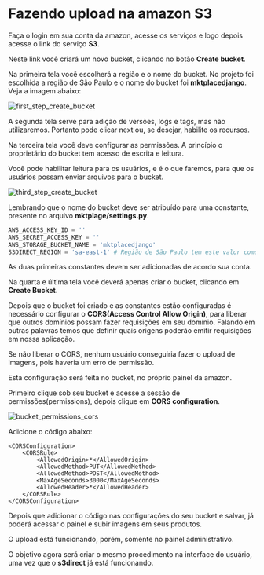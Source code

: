 # Fazendo upload na amazon S3

Faça o login em sua conta da amazon, acesse os serviços e logo depois acesse o link do serviço **S3**.

Neste link você criará um novo bucket, clicando no botão **Create bucket**.

Na primeira tela você escolherá a região e o nome do bucket. No projeto foi escolhida a região de São Paulo e o nome do bucket foi **mktplacedjango**. Veja a imagem abaixo:

![first_step_create_bucket](./images/first_step_create_bucket.png "first_step_create_bucket")

A segunda tela serve para adição de versões, logs e tags, mas não utilizaremos. Portanto pode clicar next ou, se desejar, habilite os recursos.

Na terceira tela você deve configurar as permissões. A princípio o proprietário do bucket tem acesso de escrita e leitura.

Você pode habilitar leitura para os usuários, e é o que faremos, para que os usuários possam enviar arquivos para o bucket.

![third_step_create_bucket](./images/third_step_create_bucket.png "third_step_create_bucket")

Lembrando que o nome do bucket deve ser atribuído para uma constante, presente no arquivo **mktplage/settings.py**.

```python
AWS_ACCESS_KEY_ID = ''
AWS_SECRET_ACCESS_KEY = ''
AWS_STORAGE_BUCKET_NAME = 'mktplacedjango'
S3DIRECT_REGION = 'sa-east-1' # Região de São Paulo tem este valor como configuração. Caso seja outra região pesquise na própria amazon que ela disponibiliza os códigos de cada região.
```

As duas primeiras constantes devem ser adicionadas de acordo sua conta.

Na quarta e última tela você deverá apenas criar o bucket, clicando em **Create Bucket**.

Depois que o bucket foi criado e as constantes estão configuradas é necessário configurar o **CORS(Access Control Allow Origin)**, para liberar que outros domínios possam fazer requisições em seu domínio. Falando em outras palavras temos que definir quais origens poderão emitir requisições em nossa aplicação.

Se não liberar o CORS, nenhum usuário conseguiria fazer o upload de imagens, pois haveria um erro de permissão.

Esta configuração será feita no bucket, no próprio painel da amazon.

Primeiro clique sob seu bucket e acesse a sessão de permissões(permissions), depois clique em **CORS configuration**.

![bucket_permissions_cors](./images/bucket_permissions_cors.png "bucket_permissions_cors")

Adicione o código abaixo:

```
<CORSConfiguration>
    <CORSRule>
        <AllowedOrigin>*</AllowedOrigin>
        <AllowedMethod>PUT</AllowedMethod>
        <AllowedMethod>POST</AllowedMethod>
        <MaxAgeSeconds>3000</MaxAgeSeconds>
        <AllowedHeader>*</AllowedHeader>
    </CORSRule>
</CORSConfiguration>
```

Depois que adicionar o código nas configurações do seu bucket e salvar, já poderá acessar o painel e subir imagens em seus produtos.

O upload está funcionando, porém, somente no painel administrativo.

O objetivo agora será criar o mesmo procedimento na interface do usuário, uma vez que o **s3direct** já está funcionando.